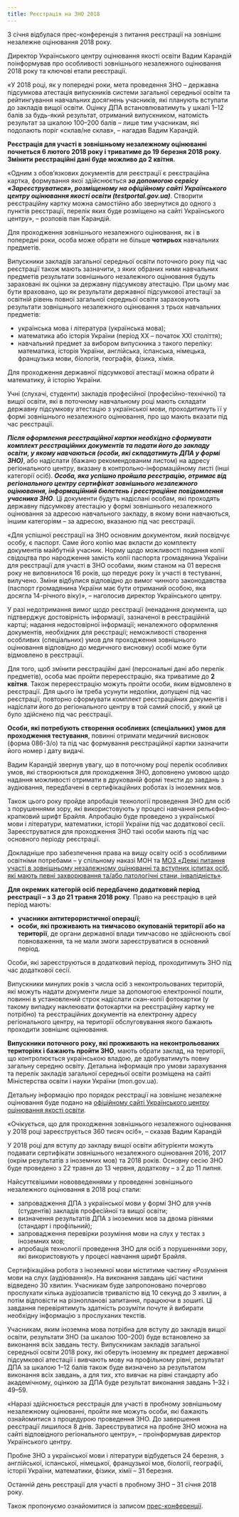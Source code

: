 ```yaml
---
title: Реєстрація на ЗНО 2018
---
```


3 січня відбулася прес-конференція з питання реєстрації на зовнішнє незалежне оцінювання 2018 року.

Директор Українського центру оцінювання якості освіти Вадим Карандій поінформував про особливості зовнішнього незалежного оцінювання 2018 року та ключові етапи реєстрації.

«У 2018 році, як у попередні роки, мета проведення ЗНО – державна підсумкова атестація випускників системи загальної середньої освіти та рейтингування навчальних досягнень учасників, які планують вступати до закладів вищої освіти. Оцінку ДПА встановлюватимуть у шкалі 1–12 балів за будь-який результат, отриманий випускником, натомість результат за шкалою 100–200 балів – лише тим учасникам, які подолають поріг «склав/не склав», – нагадав Вадим Карандій.

**Реєстрація для участі в зовнішньому незалежному оцінюванні почнеться 6 лютого 2018 року і триватиме до 19 березня 2018 року. Змінити реєстраційні дані буде можливо до 2 квітня.**

«Одним з обов’язкових документів для реєстрації є реєстраційна картка, формування якої здійснюється **_за допомогою сервісу «Зареєструватися», розміщеному на офіційному сайті Українського центру оцінювання якості освіти (testportal.gov.ua)_**. Створити реєстраційну картку можна самостійно або звернутися до одного з пунктів реєстрації, перелік яких буде розміщено на сайті Українського центру», – розповів пан Карандій.

Для проходження зовнішнього незалежного оцінювання, як і в попередні роки, особа може обрати не більше **чотирьох** навчальних предметів.

Випускники закладів загальної середньої освіти поточного року під час реєстрації також мають зазначити, з яких обраних ними навчальних предметів результати зовнішнього незалежного оцінювання будуть зараховані як оцінки за державну підсумкову атестацію. При цьому має бути враховано, що як результати державної підсумкової атестації за освітній рівень повної загальної середньої освіти зараховують результати зовнішнього незалежного оцінювання з трьох навчальних предметів:

* українська мова і література (українська мова);
* математика або історія України (період ХХ – початок ХХІ століття);
* навчальний предмет за вибором випускника з такого переліку: математика, історія України, англійська, іспанська, німецька, французька мови, біологія, географія, фізика, хімія.

Для проходження державної підсумкової атестації можна обрати й математику, й історію України.

Учні (слухачі, студенти) закладів професійної (професійно-технічної) та вищої освіти, які в поточному навчальному році мають складати державну підсумкову атестацію з української мови, проходитимуть її у формі зовнішнього незалежного оцінювання, про що мають вказати під час реєстрації.

**_Після оформлення реєстраційної картки необхідно сформувати комплект реєстраційних документів та подати його до закладу освіти, у якому навчаються (особи, які складатимуть ДПА у формі ЗНО)_**, або надіслати (бажано рекомендованим листом) на адресу регіонального центру, вказану в контрольно-інформаційному листі (інші категорії осіб). **_Особа, яка успішно пройшла реєстрацію, отримає від регіонального центру сертифікат зовнішнього незалежного оцінювання, інформаційний бюлетень і реєстраційне повідомлення учасника ЗНО_**. Ці документи будуть надіслані особам, які проходять державну підсумкову атестацію у формі зовнішнього незалежного оцінювання за адресою навчального закладу, в якому вони навчаються, іншим категоріям – за адресою, вказаною під час реєстрації.

«Для успішної реєстрації на ЗНО основним документом, який посвідчує особу, є паспорт. Саме його копію має вкласти до комплекту документів майбутній учасник. Норму щодо можливості подання копії свідоцтва про народження замість копії паспорта громадянина України для реєстрації для участі в ЗНО особами, яким станом на 01 вересня року не виповнилося 16 років, що передує року їх участі в тестуванні, вилучено. Зміни відбулися відповідно до вимог чинного законодавства (паспорт громадянина України має бути отриманий особою, яка досягла 14-річного віку)», – наголосив директор Українського центру.

У разі недотримання вимог щодо реєстрації (ненадання документа, що підтверджує достовірність інформації, зазначеної в реєстраційній картці; надання недостовірної інформації; неналежного оформлення документів, необхідних для реєстрації; неможливості створення особливих (спеціальних) умов для проходження зовнішнього оцінювання відповідно до медичного висновку) особі може бути відмовлено в реєстрації.

Для того, щоб змінити реєстраційні дані (персональні дані або перелік предметів), особа має пройти перереєстрацію, яка триватиме до **2 квітня**. Також перереєстрацію можуть пройти особи, яким відмовлено в реєстрації. Для цього їм треба усунути недоліки, допущені під час реєстрації, повторно сформувати комплект реєстраційних документів і надіслати його до регіонального центру в той самий спосіб, у який це було здійснено під час реєстрації.

**Особи, які потребують створення особливих (спеціальних) умов для проходження тестування**, повинні отримати медичний висновок (форма 086-3/о) та під час формування реєстраційної картки зазначити його номер і дату видачі.

Вадим Карандій звернув увагу, що в поточному році перелік особливих умов, які створюються для проходження ЗНО, доповнено умовою щодо надання можливості отримати в друкованій формі тексти до завдань з аудіювання, передбачені в сертифікаційних роботах із іноземних мов.

Також цього року пройде апробація технології проведення ЗНО для осіб з порушеннями зору, які використовують у процесі навчання рельєфно-крапковий шрифт Брайля. Апробацію буде проведено з української мови і літератури, математики, історії України під час додаткової сесії. Зареєструватися для проходження ЗНО такі особи мають під час основного періоду реєстрації.

Докладніше про забезпечення права на вищу освіту осіб з особливими освітніми потребами – у спільному наказі МОН та [МОЗ «Деякі питання участі в зовнішньому незалежному оцінюванні та вступних іспитах осіб, які мають певні захворювання та/або патологічні стани, інвалідність»](http://zakon5.rada.gov.ua/laws/show/z1707-16).

**Для окремих категорій осіб передбачено додатковий період реєстрації – з 3 до 21 травня 2018 року**. Право на реєстрацію в цей період мають:

* **учасники антитерористичної операції**;
* **особи, які проживають на тимчасово окупованій території або на території**, де органи державної влади тимчасово не здійснюють свої повноваження, та не мали змоги зареєструватися в основний період.

Особи, які зареєструються в додатковий період, проходитимуть ЗНО під час додаткової сесії.

Випускники минулих років з числа осіб з неконтрольованих територій, які можуть надати документи лише за допомогою електронної пошти, повинні в установлений строк надіслати скан-копії фотокартки (у такому випадку наклеювати фотокартки на реєстраційну картку не потрібно) та реєстраційних документів на електронну адресу регіонального центру, на території обслуговування якого бажають проходити зовнішнє оцінювання.

**Випускники поточного року, які проживають на неконтрольованих територіях і бажають пройти ЗНО**, мають обрати заклад, на території, що контролюється українською владою, де здобуватимуть повну загальну середню освіту. Детальна інформація про умови зарахування та перелік закладів загальної середньої освіти розміщена на сайті Міністерства освіти і науки України (mon.gov.ua).

Детальну інформацію про порядок реєстрації на зовнішнє незалежне оцінювання буде подано на [офіційному сайті Українського центру оцінювання якості освіти](http://testportal.gov.ua/).

«Очікується, що для проходження зовнішнього незалежного оцінювання у 2018 році зареєструється 360 тисяч осіб», – сказав Вадим Карандій

У 2018 році для вступу до закладу вищої освіти абітурієнти можуть подавати сертифікати зовнішнього незалежного оцінювання 2016, 2017 (окрім результатів з іноземних мов) та 2018 років. Основну сесію ЗНО буде проведено з 22 травня до 13 червня, додаткову – з 2 до 11 липня.

Найсуттєвішими нововведеннями у проведенні зовнішнього незалежного оцінювання в 2018 році стали:

* запровадження ДПА з української мови у формі ЗНО для учнів (студентів) закладів професійної та вищої освіти;
* визначення результатів ДПА з іноземних мов за двома рівнями (стандарт і профільний);
* запровадження перевірки розуміння мови на слух у тестах з іноземних мов;
* апробація технології проведення ЗНО для осіб з порушеннями зору, які використовують у процесі навчання шрифт Брайля.

Сертифікаційна робота з іноземної мови міститиме частину «Розуміння мови на слух (аудіювання)». На виконання завдань цієї частини відведено 30 хвилин. Учасникам буде запропоновано почергово прослухати кілька аудіозаписів тривалістю від 10 секунд до 3 хвилин, а потім відповісти на різнопланові запитання, працюючи в зошиті. Ці завдання перевірятимуть здатність розуміти почуте й вибирати необхідну інформацію з прослуханих текстів.

Учасникам, яким іноземна мова потрібна для вступу до закладів вищої освіти, результати ЗНО (за шкалою 100–200) буде встановлено за виконання всіх завдань тесту. Випускникам закладів загальної середньої освіти 2018 року, які оберуть іноземну як предмет державної підсумкової атестації і вивчають мову на профільному рівні, результат ДПА за шкалою 1–12 балів також буде визначено за результатом виконання всіх завдань, а для тих, хто вивчає на рівні стандарту або академічному, оцінкою за ДПА буде результат виконання завдань 1–32 і 49–59.

«Наразі здійснюється реєстрація для участі в пробному зовнішньому незалежному оцінюванні, пройти яке можуть особи, які бажають ознайомитися з процедурою проведення ЗНО. До завершення реєстрації лишилося 8 днів. Зареєструватися на пробне ЗНО можна на сайті відповідного регіонального центру», – проінформував директор Українського центру.

Пробне ЗНО з української мови і літератури відбудеться 24 березня, з англійської, іспанської, німецької, французької мов, біології, географії, історії України, математики, фізики, хімії – 31 березня.

Останній день реєстрації для участі в пробному ЗНО – 31 січня 2018 року.

Також пропонуємо ознайомитися із записом [прес-конференції](https://www.youtube.com/watch?v=_92t2e9-qow).
